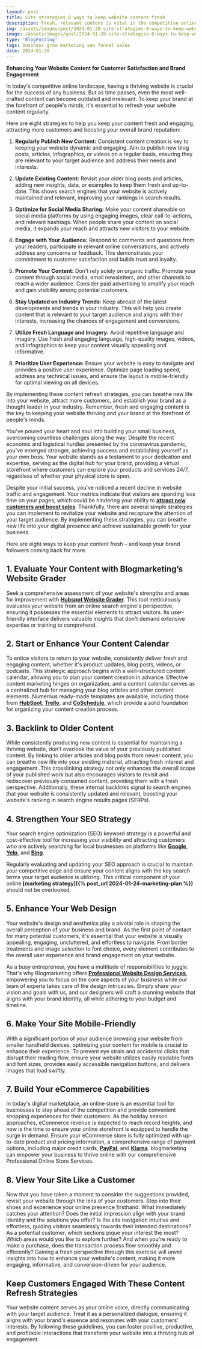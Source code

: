 ```yaml
---
layout: post
title: Site strategies 8 ways to keep website content fresh
description: Fresh, relevant content is vital in the competitive online scene. Stale content signals inactivity to search engines, lowering rankings and visibility.
img: /assets/images/post/2024-01-20-site-strategies-8-ways-to-keep-website-content-freshs/site-strategies-8-ways-to-keep-website-content-freshs.jpg
image: /assets/images/post/2024-01-20-site-strategies-8-ways-to-keep-website-content-freshs/site-strategies-8-ways-to-keep-website-content-freshs.jpg
type: 'BlogPosting'
tags: business grow marketing seo funnel sales
date: 2024-01-20
---
```


**Enhancing Your Website Content for Customer Satisfaction and Brand Engagement**

In today's competitive online landscape, having a thriving website is crucial for the success of any business. But as time passes, even the most well-crafted content can become outdated and irrelevant. To keep your brand at the forefront of people's minds, it's essential to refresh your website content regularly.

Here are eight strategies to help you keep your content fresh and engaging, attracting more customers and boosting your overall brand reputation:

1. **Regularly Publish New Content:** Consistent content creation is key to keeping your website dynamic and engaging. Aim to publish new blog posts, articles, infographics, or videos on a regular basis, ensuring they are relevant to your target audience and address their needs and interests.

2. **Update Existing Content:** Revisit your older blog posts and articles, adding new insights, data, or examples to keep them fresh and up-to-date. This shows search engines that your website is actively maintained and relevant, improving your rankings in search results.

3. **Optimize for Social Media Sharing:** Make your content shareable on social media platforms by using engaging images, clear call-to-actions, and relevant hashtags. When people share your content on social media, it expands your reach and attracts new visitors to your website.

4. **Engage with Your Audience:** Respond to comments and questions from your readers, participate in relevant online conversations, and actively address any concerns or feedback. This demonstrates your commitment to customer satisfaction and builds trust and loyalty.

5. **Promote Your Content:** Don't rely solely on organic traffic. Promote your content through social media, email newsletters, and other channels to reach a wider audience. Consider paid advertising to amplify your reach and gain visibility among potential customers.

6. **Stay Updated on Industry Trends:** Keep abreast of the latest developments and trends in your industry. This will help you create content that is relevant to your target audience and aligns with their interests, increasing the chances of engagement and conversions.

7. **Utilize Fresh Language and Imagery:** Avoid repetitive language and imagery. Use fresh and engaging language, high-quality images, videos, and infographics to keep your content visually appealing and informative.

8. **Prioritize User Experience:** Ensure your website is easy to navigate and provides a positive user experience. Optimize page loading speed, address any technical issues, and ensure the layout is mobile-friendly for optimal viewing on all devices.

By implementing these content refresh strategies, you can breathe new life into your website, attract more customers, and establish your brand as a thought leader in your industry. Remember, fresh and engaging content is the key to keeping your website thriving and your brand at the forefront of people's minds.

You've poured your heart and soul into building your small business, overcoming countless challenges along the way. Despite the recent economic and logistical hurdles presented by the coronavirus pandemic, you've emerged stronger, achieving success and establishing yourself as your own boss. Your website stands as a testament to your dedication and expertise, serving as the digital hub for your brand, providing a virtual storefront where customers can explore your products and services 24/7, regardless of whether your physical store is open.

Despite your initial success, you've noticed a recent decline in website traffic and engagement. Your metrics indicate that visitors are spending less time on your pages, which could be hindering your ability to **[attract new customers and boost sales](https://blog.hubspot.com/sales/lucrative-ecommerce-niches)**. Thankfully, there are several simple strategies you can implement to revitalize your website and recapture the attention of your target audience. By implementing these strategies, you can breathe new life into your digital presence and achieve sustainable growth for your business.

Here are eight ways to keep your content fresh – and keep your brand followers coming back for more.

## 1. Evaluate Your Content with Blogmarketing’s Website Grader
Seek a comprehensive assessment of your website's strengths and areas for improvement with **[Hubspot Website Grader](https://website.grader.com/)**. This tool meticulously evaluates your website from an online search engine's perspective, ensuring it possesses the essential elements to attract visitors. Its user-friendly interface delivers valuable insights that don't demand extensive expertise or training to comprehend.

## 2. Start or Enhance Your Content Calendar
To entice visitors to return to your website, consistently deliver fresh and engaging content, whether it's product updates, blog posts, videos, or podcasts. This strategic approach begins with a well-structured content calendar, allowing you to plan your content creation in advance. Effective content marketing hinges on organization, and a content calendar serves as a centralized hub for managing your blog articles and other content elements. Numerous ready-made templates are available, including those from **[HubSpot](https://offers.hubspot.com/editorial-calendar-templates)**, **[Trello](https://trello.com/b/PnZ5qd78/editorial-calendar-template-trello-for-content-creators)**, and **[CoSchedule](https://coschedule.com/content-marketing/content-calendar/content-calendar-template)**, which provide a solid foundation for organizing your content creation process.

## 3. Backlink to Older Content
While consistently producing new content is essential for maintaining a thriving website, don't overlook the value of your previously published content. By linking to older articles and blog posts from newer content, you can breathe new life into your existing material, attracting fresh interest and engagement. This crosslinking strategy not only enhances the overall scope of your published work but also encourages visitors to revisit and rediscover previously consumed content, providing them with a fresh perspective. Additionally, these internal backlinks signal to search engines that your website is consistently updated and relevant, boosting your website's ranking in search engine results pages (SERPs).

## 4. Strengthen Your SEO Strategy
Your search engine optimization (SEO) keyword strategy is a powerful and cost-effective tool for increasing your visibility and attracting customers who are actively searching for local businesses on platforms like **[Google](https://www.google.com/)**, **[Yelp](https://www.yelp.com/)**, and **[Bing](https://www.bing.com/)**. 

Regularly evaluating and updating your SEO approach is crucial to maintain your competitive edge and ensure your content aligns with the key search terms your target audience is utilizing. This critical component of your online **[marketing strategy]({% post_url 2024-01-24-marketing-plan %})** should not be overlooked.

## 5. Enhance Your Web Design
Your website's design and aesthetics play a pivotal role in shaping the overall perception of your business and brand. As the first point of contact for many potential customers, it's essential that your website is visually appealing, engaging, uncluttered, and effortless to navigate. From border treatments and image selection to font choice, every element contributes to the overall user experience and brand engagement on your website. 

As a busy entrepreneur, you have a multitude of responsibilities to juggle. That's why Blogmarketing offers **[Professional Website Design Services](https://www.fiverr.com/officialtrento/design-redesign-develop-a-business-website-with-html-css)**, empowering you to focus on the core aspects of your business while our team of experts takes care of the design intricacies. Simply share your vision and goals with us, and our designers will craft a stunning website that aligns with your brand identity, all while adhering to your budget and timeline.

## 6. Make Your Site Mobile-Friendly
With a significant portion of your audience browsing your website from smaller handheld devices, optimizing your content for mobile is crucial to enhance their experience. To prevent eye strain and accidental clicks that disrupt their reading flow, ensure your website utilizes easily readable fonts and font sizes, provides easily accessible navigation buttons, and delivers images that load swiftly.

## 7. Build Your eCommerce Capabilities
In today's digital marketplace, an online store is an essential tool for businesses to stay ahead of the competition and provide convenient shopping experiences for their customers. As the holiday season approaches, eCommerce revenue is expected to reach record heights, and now is the time to ensure your online storefront is equipped to handle the surge in demand. Ensure your eCommerce store is fully optimized with up-to-date product and pricing information, a comprehensive range of payment options, including major credit cards, **[PayPal](https://www.paypal.com/us/home)**, and **[Klarna](https://www.klarna.com/us/)**. blogmarketing can empower your business to thrive online with our comprehensive Professional Online Store Services.

## 8. View Your Site Like a Customer
Now that you have taken a moment to consider the suggestions provided, revisit your website through the lens of your customers. Step into their shoes and experience your online presence firsthand. What immediately catches your attention? Does the initial impression align with your brand identity and the solutions you offer? Is the site navigation intuitive and effortless, guiding visitors seamlessly towards their intended destinations? As a potential customer, which sections pique your interest the most? Which areas would you like to explore further? And when you're ready to make a purchase, does the transaction process flow smoothly and efficiently? Gaining a fresh perspective through this exercise will unveil insights into how to enhance your website's content, making it more engaging, informative, and conversion-driven for your audience.

## Keep Customers Engaged With These Content Refresh Strategies
Your website content serves as your online voice, directly communicating with your target audience. Treat it as a personalized dialogue, ensuring it aligns with your brand's essence and resonates with your customers' interests. By following these guidelines, you can foster positive, productive, and profitable interactions that transform your website into a thriving hub of engagement.

